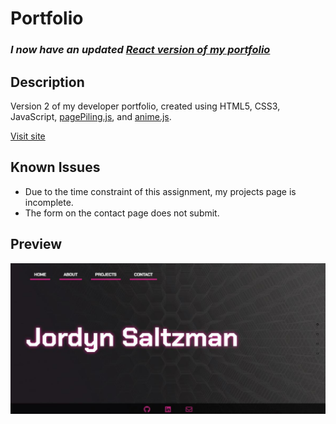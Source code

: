 # Portfolio 
### _I now have an updated [React version of my portfolio](https://github.com/jordynsaltzman/react-portfolio)_

## Description
Version 2 of my developer portfolio, created using HTML5, CSS3, JavaScript, [pagePiling.js](https://github.com/alvarotrigo/pagePiling.js), and [anime.js](https://github.com/juliangarnier/anime).

[Visit site](https://jordynsaltzman.github.io/portfolio/)

## Known Issues

- Due to the time constraint of this assignment, my projects page is incomplete. 
- The form on the contact page does not submit. 

## Preview 
![screenshot](assets/images/portfolio_screenshot.JPG)
